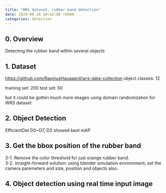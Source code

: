 ```yaml
---
title: "WRS dataset, rubber band detection"
date: 2020-08-28 10:42:00 +0900
categories: detection
---
```


## 0. Overview
Detecting the rubber band within several objects    

## 1. Dataset
<https://github.com/RasmusHaugaard/wrs-data-collection>
object classes: 12

training set: 200
test set: 50

but it could be gotten much more images using domain randomization for WRS dataset    

## 2. Object Detection
EfficientDet D0~D7, D3 showed best mAP    

## 3. Get the bbox position of the rubber band    
3-1. Remove the color threshold for just orange rubber band.    
3-2. straight-forward solution: using blender simulation environment, set the camera paremeters and size, position and objects also.    

## 4. Object detection using real time input image    
